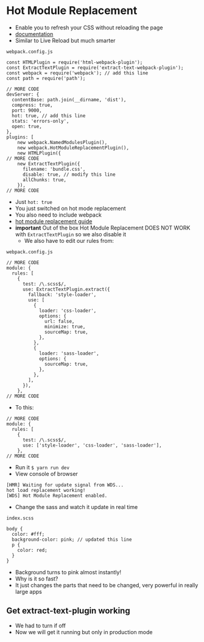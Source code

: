 # Hot Module Replacement
* Enable you to refresh your CSS without reloading the page
* [documentation](https://webpack.js.org/concepts/hot-module-replacement/)
* Similar to Live Reload but much smarter

`webpack.config.js`

```
const HTMLPlugin = require('html-webpack-plugin');
const ExtractTextPlugin = require('extract-text-webpack-plugin');
const webpack = require('webpack'); // add this line
const path = require('path');

// MORE CODE
devServer: {
  contentBase: path.join(__dirname, 'dist'),
  compress: true,
  port: 9000,
  hot: true, // add this line
  stats: 'errors-only',
  open: true,
},
plugins: [
    new webpack.NamedModulesPlugin(),
    new webpack.HotModuleReplacementPlugin(),
    new HTMLPlugin({
// MORE CODE
    new ExtractTextPlugin({
      filename: 'bundle.css',
      disable: true, // modify this line
      allChunks: true,
    }),
// MORE CODE
```

* Just `hot: true`
* You just switched on hot mode replacement
* You also need to include webpack
* [hot module replacement guide](https://webpack.js.org/guides/hot-module-replacement/)
* **important** Out of the box Hot Module Replacement DOES NOT WORK with `ExtractTextPlugin` so we also disable it
    - We also have to edit our rules from:

`webpack.config.js`

```
// MORE CODE
module: {
  rules: [
    {
      test: /\.scss$/,
      use: ExtractTextPlugin.extract({
        fallback: 'style-loader',
        use: [
          {
            loader: 'css-loader',
            options: {
              url: false,
              minimize: true,
              sourceMap: true,
            },
          },
          {
            loader: 'sass-loader',
            options: {
              sourceMap: true,
            },
          },
        ],
      }),
    },
// MORE CODE
```

* To this:

```
// MORE CODE
module: {
  rules: [
    {
      test: /\.scss$/,
      use: ['style-loader', 'css-loader', 'sass-loader'],
    },
// MORE CODE
```

* Run it `$ yarn run dev`
* View console of browser

```
[HMR] Waiting for update signal from WDS...
hot load replacement working!
[WDS] Hot Module Replacement enabled.
```

* Change the sass and watch it update in real time

`index.scss`

```
body {
  color: #fff;
  background-color: pink; // updated this line
  p {
    color: red;
  }
}
```

* Background turns to pink almost instantly!
* Why is it so fast?
* It just changes the parts that need to be changed, very powerful in really large apps

## Get extract-text-plugin working
* We had to turn if off
* Now we will get it running but only in production mode

